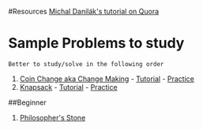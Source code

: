 #Resources
[Michal Danilák's tutorial on Quora](https://www.quora.com/Are-there-any-good-resources-or-tutorials-for-dynamic-programming-DP-besides-the-TopCoder-tutorial/answer/Michal-Danil%C3%A1k?share=1&srid=3OBi)


# Sample Problems to study
	Better to study/solve in the following order
1. [Coin Change aka Change Making](https://en.wikipedia.org/wiki/Change-making_problem) - [Tutorial](https://www.geeksforgeeks.org/coin-change-dp-7) - [Practice](https://leetcode.com/problems/coin-change-2/description)
2. [Knapsack](https://en.wikipedia.org/wiki/Knapsack_problem) - [Tutorial](https://www.geeksforgeeks.org/0-1-knapsack-problem-dp-10) - [Practice](https://www.spoj.com/problems/KNAPSACK)

##Beginner
1. [Philosopher's Stone](https://www.spoj.com/problems/BYTESM2)